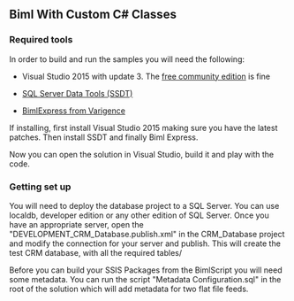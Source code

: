 ## Biml With Custom C# Classes

### Required tools

In order to build and run the samples you will need the following:

* Visual Studio 2015 with update 3. The [free community edition](https://go.microsoft.com/fwlink/?LinkId=691978&clcid=0x409) is fine

* [SQL Server Data Tools (SSDT)](https://msdn.microsoft.com/en-us/mt186501) 

* [BimlExpress from Varigence](https://www.varigence.com/BimlExpress)

If installing, first install Visual Studio 2015 making sure you have the latest patches. Then install SSDT and finally Biml Express.

Now you can open the solution in Visual Studio, build it and play with the code.

### Getting set up

You will need to deploy the database project to a SQL Server. You can use localdb, developer edition or any other edition of SQL Server.
Once you have an appropriate server, open the "DEVELOPMENT_CRM_Database.publish.xml" in the CRM_Database project and modify the connection for your server and publish. This will create the test CRM database, with all the required tables/

Before you can build your SSIS Packages from the BimlScript you will need some metadata. You can run the script "Metadata Configuration.sql" in the root of the solution which will add metadata for two flat file feeds.


